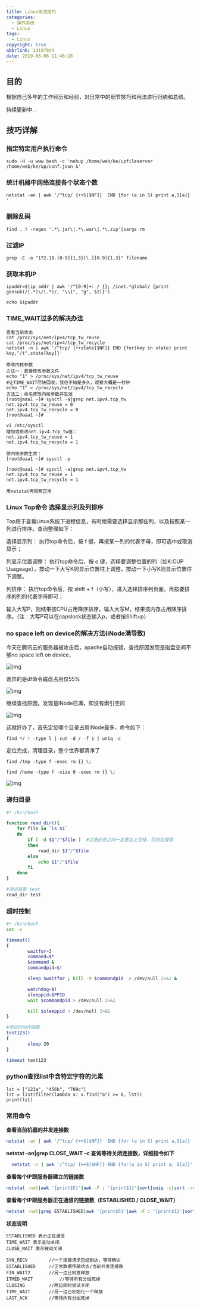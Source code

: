 ```yaml
---
title: Linux用法技巧
categories:
  - 操作系统
  - Linux
tags:
  - Linux
copyright: true
abbrlink: 1d19f8d4
date: 2019-06-06 11:46:28
---
```


## 目的

根据自己多年的工作经历和经验，对日常中的细节技巧和用法进行归纳和总结。

持续更新中...

<!--more-->

## 技巧详解

### 指定特定用户执行命令

```shell
sudo -H -u www bash -c 'nohup /home/web/ke/upfileserver /home/web/ke/up/conf.json &'
```

### 统计机器中网络连接各个状态个数

```shell
netstat -an | awk '/^tcp/ {++S[$NF]}  END {for (a in S) print a,S[a]} '
```

### 删除乱码

```shell
find . ! -regex '.*\.jar\|.*\.war\|.*\.zip'|xargs rm
```

### 过滤IP

```SHELL
grep -E -o "172.18.[0-9]{1,3}[\.][0-9]{1,3}" filename
```

### 获取本机IP

```SHELL
ipaddr=$(ip addr | awk '/^[0-9]+: / {}; /inet.*global/ {print gensub(/(.*)\/(.*)/, "\\1", "g", $2)}')

echo $ipaddr
```

### **TIME_WAIT过多的解决办法**

```shell
查看当前状态
cat /proc/sys/net/ipv4/tcp_tw_reuse
cat /proc/sys/net/ipv4/tcp_tw_recycle
netstat -n | awk '/^tcp/ {++state[$NF]} END {for(key in state) print key,"/t",state[key]}'

修改内核参数
方法一：直接修改参数文件
echo "1" > /proc/sys/net/ipv4/tcp_tw_reuse
#让TIME_WAIT尽快回收，我也不知是多久，观察大概是一秒钟
echo "1" > /proc/sys/net/ipv4/tcp_tw_recycle
方法二：命名修改内核参数并生效
[root@aaa1 ~]# sysctl -a|grep net.ipv4.tcp_tw
net.ipv4.tcp_tw_reuse = 0
net.ipv4.tcp_tw_recycle = 0
[root@aaa1 ~]#

vi /etc/sysctl
增加或修改net.ipv4.tcp_tw值：
net.ipv4.tcp_tw_reuse = 1
net.ipv4.tcp_tw_recycle = 1

使内核参数生效：
[root@aaa1 ~]# sysctl -p

[root@aaa1 ~]# sysctl -a|grep net.ipv4.tcp_tw
net.ipv4.tcp_tw_reuse = 1
net.ipv4.tcp_tw_recycle = 1

用netstat再观察正常
```

### Linux Top命令 选择显示列及列排序

Top用于查看Linux系统下进程信息，有时候需要选择显示那些列，以及按照某一列进行排序。查询整理如下：

选择显示列：
执行top命令后，按 f 键，再按某一列的代表字母，即可选中或取消显示；

列显示位置调整：
执行top命令后，按 o 键，选择要调整位置的列（如K:CUP Usageage），按动一下大写K则显示位置往上调整，按动一下小写K则显示位置往下调整。

列排序：
执行top命令后，按 shift + f（小写），进入选择排序列页面，再按要排序的列的代表字母即可；

输入大写P，则结果按CPU占用降序排序。输入大写M，结果按内存占用降序排序。（注：大写P可以在capslock状态输入p，或者按Shift+p）



### no space left on device的解决方法(iNode满导致)

今天在腾讯云的服务器被攻击后，apache启动报错，查找原因发现是磁盘空间不够no space left on device，

![img](1.png)

诡异的是df命令磁盘占用仅55%

![img](2.png)

继续查找原因，发现是iNode已满，即没有索引空间

![img](3.png)

这就好办了，首先定位哪个目录占用iNode最多，命令如下：

```shell
find */ ! -type l | cut -d / -f 1 | uniq -c
```

定位完成，清理目录，整个世界都清净了

```shell
find /tmp -type f -exec rm {} \;

find /home -type f -size 0 -exec rm {} \; 
```

![img](4.png)

### 递归目录

```bash
#! /bin/bash

function read_dir(){
    for file in `ls $1`
    do
        if [ -d $1"/"$file ]  #注意此处之间一定要加上空格，否则会报错
        then
            read_dir $1"/"$file
        else
            echo $1"/"$file
        fi
    done
}

#测试目录 test
read_dir test
```

### 超时控制

```bash
#! /bin/bash
set -x

timeout()
{
        waitfor=3
        command=$*
        $command &
        commandpid=$!

        sleep $waitfor ; kill -9 $commandpid  > /dev/null 2>&1 &

        watchdog=$!
        sleeppid=$PPID
        wait $commandpid > /dev/null 2>&1

        kill $sleeppid > /dev/null 2>&1
}

#测试的动作函数
test123()
{
        sleep 20
}

timeout test123
```

### python查找list中含特定字符的元素

```
lst = ["123a", "456b", "789c"]
lst = list(filter(lambda x: x.find("a") >= 0, lst))
print(lst)
```

### 常用命令

**查看当前机器的并发连接数**

```bash
netstat -an | awk '/^tcp/ {++S[$NF]}  END {for (a in S) print a,S[a]} '
```

**netstat –an|grep CLOSE_WAIT –c 查询等待关闭连接数，详细指令如下**

```bash
  netstat -n | awk '/^tcp/ {++S[$NF]} END {for(a in S) print a, S[a]}'
```

**查看每个IP跟服务器建立的链接数**

```bash
netstat -nat|awk '{print$5}'|awk -F : '{print$1}'|sort|uniq -c|sort -rn
```

**查看每个IP跟服务器正在通信的链接数（ESTABLISHED / CLOSE_WAIT）**

```bash
netstat -nat|grep ESTABLISHED|awk '{print$5}'|awk -F : '{print$1}'|sort|uniq -c|sort -rn
```

**状态说明**

```
ESTABLISHED 表示正在通信
TIME_WAIT 表示主动关闭
CLOSE_WAIT 表示被动关闭

SYN_RECV        //一个连接请求已经到达，等待确认
ESTABLISHED     //正常数据传输状态/当前并发连接数
FIN_WAIT2       //另一边已同意释放
ITMED_WAIT          //等待所有分组死掉
CLOSING         //两边同时尝试关闭
TIME_WAIT       //另一边已初始化一个释放
LAST_ACK        //等待所有分组死掉
```

